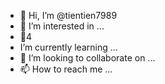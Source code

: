 - 👋 Hi, I’m @tientien7989
- 👀 I’m interested in ...
- 🌱4
- I’m currently learning ...
- 💞️ I’m looking to collaborate on ...
- 📫 How to reach me ...

<!---
tientien7989/tientien7989 is a ✨ special ✨ repository because its `README.md` (this file) appears on your GitHub profile.
You can click the Preview link to take a look at your changes.
--->
